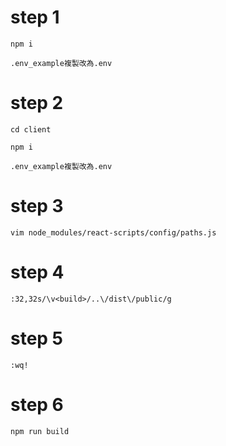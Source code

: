 # step 1
```
npm i
```
```
.env_example複製改為.env
```
# step 2
```
cd client
```
```
npm i
```
```
.env_example複製改為.env
```

# step 3
```
vim node_modules/react-scripts/config/paths.js
```

# step 4

```
:32,32s/\v<build>/..\/dist\/public/g
```

# step 5
```
:wq!
```
# step 6
```
npm run build
```
